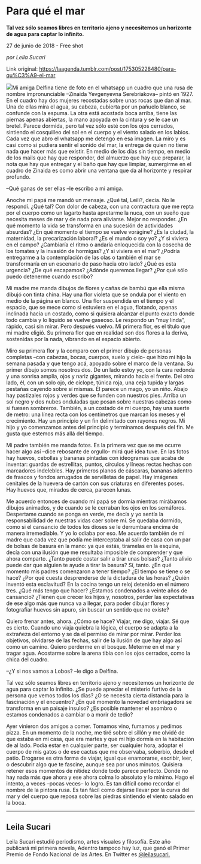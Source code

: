 # Para qué el mar

**Tal vez sólo seamos libres en territorio ajeno y necesitemos un horizonte de agua para captar lo infinito.**

27 de junio de 2018 - Free shot

_por Leila Sucari_

Link original: https://laagenda.tumblr.com/post/175305228480/para-qu%C3%A9-el-mar

![](https://64.media.tumblr.com/62b3e44770a02554c586bbb6a87f6479/tumblr_inline_pazk82TrU21t6q87u_500.jpg)Mi amiga Delfina tiene de foto en el whatsapp un cuadro que una rusa de nombre impronunciable –Zinaida Yevgenyevna Serebriakova– pintó en 1927. En el cuadro hay dos mujeres recostadas sobre unas rocas que dan al mar. Una de ellas mira el agua, su cabeza, cubierta por un pañuelo blanco, se confunde con la espuma. La otra está acostada boca arriba, tiene las piernas apenas abiertas, la mano apoyada en la cintura y se le cae un bretel. Parece dormida, pero tal vez sólo esté con los ojos cerrados, sintiendo el cosquilleo del sol en el cuerpo y el viento salado en los labios. Cada vez que abro el whatsapp me detengo en esa imagen. La miro y es casi como si pudiera sentir el sonido del mar, la entrega de quien no tiene nada que hacer más que existir. En medio de los días sin tiempo, en medio de los mails que hay que responder, del almuerzo que hay que preparar, la nota que hay que entregar y el baño que hay que limpiar, sumergirme en el cuadro de Zinaida es como abrir una ventana que da al horizonte y respirar profundo.


–Qué ganas de ser ellas –le escribo a mi amiga.


Anoche mi papá me mandó un mensaje. ¿Qué tal, Leili?, decía. No le respondí. ¿Qué tal? Con dolor de cabeza, con una contractura que me repta por el cuerpo como un lagarto hasta apretarme la nuca, con un sueño que necesita meses de mar y de nada para aliviarse. Mejor no responder. ¿En qué momento la vida se transforma en una sucesión de actividades absurdas? ¿En qué momento el tiempo se vuelve vorágine? ¿Es la ciudad, la maternidad, la precarización laboral? ¿Es el mundo o soy yo? ¿Y si viviera en el campo? ¿Cambiaría el ritmo o andaría enloquecida con la cosecha de los tomates y la invasión de hormigas? ¿Y si viviera en el mar? ¿Podría entregarme a la contemplación de las olas o también el mar se transformaría en un escenario de paso hacia otro lado? ¿Qué es esta urgencia? ¿De qué escapamos? ¿Adónde queremos llegar? ¿Por qué sólo puedo detenerme cuando escribo?


Mi madre me manda dibujos de flores y cañas de bambú que ella misma dibujó con tinta china. Hay una flor violeta que se ondula por el viento en medio de la página en blanco. Una flor suspendida en el tiempo y el espacio, que se mece como si estuviera en el agua, flotando, apenas inclinada hacia un costado, como si quisiera alcanzar el punto exacto donde todo cambia y lo líquido se vuelve gaseoso. Le respondo un “muy linda”, rápido, casi sin mirar. Pero después vuelvo. Mi primera flor, es el título que mi madre eligió. Su primera flor que en realidad son dos flores a la deriva, sostenidas por la nada, vibrando en el espacio abierto. 


Miro su primera flor y la comparo con el primer dibujo de personas completas –con cabezas, bocas, cuerpos, suelo y cielo- que hizo mi hijo la semana pasada y que tengo acá, apoyado sobre el marco de la ventana. Su primer dibujo somos nosotros dos. De un lado estoy yo, con la cara redonda y una sonrisa amplia, ojos y nariz gigantes, mirando hacia el frente. Del otro lado, él, con un solo ojo, de cíclope, túnica roja, una ceja tupida y largas pestañas cayendo sobre sí mismas. Él parece un mago, yo un niño. Abajo hay pastizales rojos y verdes que se funden con nuestros pies. Arriba un sol negro y dos nubes onduladas que posan sobre nuestras cabezas como si fuesen sombreros. También, a un costado de mi cuerpo, hay una suerte de metro: una línea recta con los centímetros que marcan los meses y el crecimiento. Hay un principio y un fin delimitado con rayones negros. Mi hijo y yo comenzamos antes del principio y terminamos después del fin. Me gusta que estemos más allá del tiempo.


Mi padre también me manda fotos. Es la primera vez que se me ocurre hacer algo así –dice rebosante de orgullo- mirá qué idea tuve. En las fotos hay huevos, cebollas y bananas pintadas con ideogramas que acaba de inventar: guardas de estrellitas, puntos, círculos y líneas rectas hechas con marcadores indelebles. Hay primeros planos de cáscaras, bananas adentro de frascos y fondos arrugados de servilletas de papel. Hay imágenes cenitales de la huevera de cartón con sus criaturas en diferentes poses. Hay huevos que, mirados de cerca, parecen lunas. 


Me acuerdo entonces de cuando mi papá se dormía mientras mirábamos dibujos animados, y de cuando se le cerraban los ojos en los semáforos. Despertame cuando se ponga en verde, me decía y yo sentía la responsabilidad de nuestras vidas caer sobre mí. Se quedaba dormido, como si el cansancio de todos los dioses se le derrumbara encima de manera irremediable. Y yo lo odiaba por eso. Me acuerdo también de mi madre que cada vez que podía me interceptaba al salir de casa con un par de bolsas de basura en la mano: ya que estás, tiramelas en la esquina, decía con una ilusión que me resultaba imposible de comprender y que ahora comparto. ¿Tanto puede costar salir a tirar unas bolsas? ¿Tanto alivio puede dar que alguien te ayude a tirar la basura? Sí, tanto. ¿En qué momento mis padres comenzaron a tener tiempo? ¿El tiempo se tiene o se hace? ¿Por qué cuesta desprenderse de la dictadura de las horas? ¿Quién inventó esta esclavitud? En la cocina tengo un reloj detenido en el número tres. ¿Qué más tengo que hacer? ¿Estamos condenados a veinte años de cansancio? ¿Tienen que crecer los hijos y, nosotros, perder las expectativas de ese algo más que nunca va a llegar, para poder dibujar flores y fotografiar huevos sin apuro, sin buscar un sentido que no existe? 


Quiero frenar antes, ahora. ¿Cómo se hace? Viajar, me digo, viajar. Sé que es cierto. Cuando uno viaja quiebra la lógica, el cuerpo se adapta a la extrañeza del entorno y se da el permiso de mirar por mirar. Perder los objetivos, olvidarse de las fechas, salir de la ilusión de que hay algo así como un camino. Quiero perderme en el bosque. Meterme en el mar y tragar agua. Acostarme sobre la arena tibia con los ojos cerrados, como la chica del cuadro. 


–¿Y si nos vamos a Lobos? –le digo a Delfina.


Tal vez sólo seamos libres en territorio ajeno y necesitemos un horizonte de agua para captar lo infinito. ¿Se puede apreciar el misterio furtivo de la persona que vemos todos los días? ¿O se necesita cierta distancia para la fascinación y el encuentro? ¿En qué momento la novedad embriagadora se transforma en un paisaje insulso? ¿Es posible mantener el asombro o estamos condenados a cambiar o a morir de tedio?


Ayer vinieron dos amigos a comer. Tomamos vino, fumamos y pedimos pizza. En un momento de la noche, me tiré sobre el sillón y me olvidé de que estaba en mi casa, que era martes y que mi hijo dormía en la habitación de al lado. Podía estar en cualquier parte, ser cualquier hora, adoptar el cuerpo de mis gatos o de ese cactus que me observaba, soberbio, desde el patio. Drogarse es otra forma de viajar, igual que enamorarse, escribir, leer, o descubrir algo que te fascine, aunque sea por unos minutos. Quisiera retener esos momentos de nitidez donde todo parece perfecto. Donde no hay nada más que ahora y ese ahora colma lo absoluto y lo mínimo. Hago el intento, a veces –pocas veces– lo logro. Es tan difícil como recordar el nombre de la pintora rusa. Es tan fácil como dejarse llevar por la curva del mar y del cuerpo que reposa sobre las piedras sintiendo el viento salado en la boca.




---

 Leila Sucari
-------------

 Leila Sucari estudió periodismo, artes visuales y filosofía. Este año publicará mi primera novela, Adentro tampoco hay luz, que ganó el Primer Premio de Fondo Nacional de las Artes. En Twitter es [@leilasucari.](https://twitter.com/leilasucari) 

